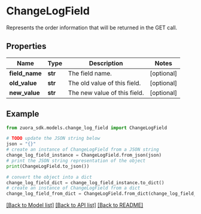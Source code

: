 # ChangeLogField

Represents the order information that will be returned in the GET call.

## Properties

Name | Type | Description | Notes
------------ | ------------- | ------------- | -------------
**field_name** | **str** | The field name. | [optional] 
**old_value** | **str** | The old value of this field. | [optional] 
**new_value** | **str** | The new value of this field. | [optional] 

## Example

```python
from zuora_sdk.models.change_log_field import ChangeLogField

# TODO update the JSON string below
json = "{}"
# create an instance of ChangeLogField from a JSON string
change_log_field_instance = ChangeLogField.from_json(json)
# print the JSON string representation of the object
print(ChangeLogField.to_json())

# convert the object into a dict
change_log_field_dict = change_log_field_instance.to_dict()
# create an instance of ChangeLogField from a dict
change_log_field_from_dict = ChangeLogField.from_dict(change_log_field_dict)
```
[[Back to Model list]](../README.md#documentation-for-models) [[Back to API list]](../README.md#documentation-for-api-endpoints) [[Back to README]](../README.md)


